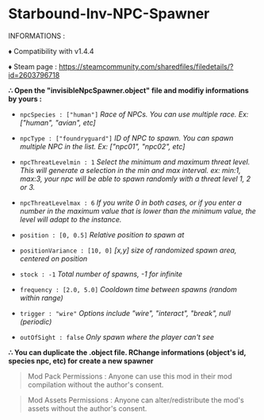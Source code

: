 # Starbound-Inv-NPC-Spawner

INFORMATIONS :

♦ Compatibility with v1.4.4

♦ Steam page : https://steamcommunity.com/sharedfiles/filedetails/?id=2603796718

**∴ Open the "invisibleNpcSpawner.object" file and modifiy informations by yours :**

- `npcSpecies : ["human"]` *Race of NPCs. You can use multiple race. Ex: ["human", "avian", etc]*

- `npcType : ["foundryguard"]` *ID of NPC to spawn. You can spawn multiple NPC in the list. Ex: ["npc01", "npc02", etc]*
	
- `npcThreatLevelmin : 1` *Select the minimum and maximum threat level. This will generate a selection in the min and max interval. ex: min:1, max:3, your npc will be able to spawn randomly with a threat level 1, 2 or 3.*

- `npcThreatLevelmax : 6` *If you write 0 in both cases, or if you enter a number in the maximum value that is lower than the minimum value, the level will adapt to the instance.*
	
- `position : [0, 0.5]` *Relative position to spawn at*

- `positionVariance : [10, 0]` *[x,y] size of randomized spawn area, centered on position*
	
- `stock : -1` *Total number of spawns, -1 for infinite*

- `frequency : [2.0, 5.0]` *Cooldown time between spawns (random within range)*

- `trigger : "wire"` *Options include "wire", "interact", "break", null (periodic)*

- `outOfSight : false` *Only spawn where the player can't see*

**∴ You can duplicate the .object file. RChange informations (object's id, species npc, etc) for create a new spawner**

> Mod Pack Permissions : Anyone can use this mod in their mod compilation without the author's consent.

> Mod Assets Permissions : Anyone can alter/redistribute the mod's assets without the author's consent.
